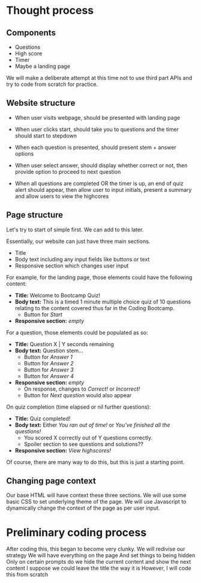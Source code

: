 # Thought process

## Components

* Questions
* High score
* Timer
* Maybe a landing page

We will make a deliberate attempt at this time not to use third part APIs and try to code from scratch for practice.

## Website structure

* When user visits webpage, should be presented with landing page

* When user clicks start, should take you to questions and the timer should start to stepdown

* When each question is presented, should present stem + answer options

* When user select answer, should display whether correct or not, then provide option to proceed to next question

* When all questions are completed OR the timer is up, an end of quiz alert should appear, then allow user to input initials, present a summary and allow users to view the highcores

## Page structure

Let's try to start of simple first. We can add to this later.

Essentially, our website can just have three main sections.

* Title
* Body text including any input fields like buttons or text
* Responsive section which changes user input

For example, for the landing page, those elements could have the following content:

* **Title:** Welcome to Bootcamp Quiz!
* **Body text:** This is a timed 1 minute multiple choice quiz of 10 questions relating to the content covered thus far in the Coding Bootcamp.
  * Button for *Start*
* **Responsive section:** *empty*

For a question, those elements could be populated as so:

* **Title:** Question X | Y seconds remaining
* **Body text:** Question stem...
  * Button for *Answer 1*
  * Button for *Answer 2*
  * Button for *Answer 3*
  * Button for *Answer 4*
* **Responsive section:** *empty*
  * On response, changes to *Correct!* or *Incorrect!*
  * Button for *Next question* would also appear

On quiz completion (time elapsed or nil further questions):

* **Title:** Quiz completed!
* **Body text:** Either *You ran out of time!* or *You've finished all the questions!*
  * You scored X correctly out of Y questions correctly.
  * Spoiler section to see questions and solutions??
* **Responsive section:** *View highscores!*

Of course, there are many way to do this, but this is just a starting point.

## Changing page context

Our base HTML will have context these three sections.
We will use some basic CSS to set underlying theme of the page.
We will use Javascript to dynamically change the context of the page as per user input. 

# Preliminary coding process

After coding this, this began to become very clunky.
We will redivise our strategy
We will have everything on the page
And set things to being hidden
Only on certain prompts do we hide the current content and show the next content
I suppose we could leave the title the way it is
However, I will code this from scratch